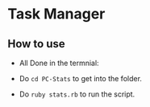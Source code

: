 # Task Manager

## How to use ##

- All Done in the termnial:

- Do `cd PC-Stats` to get into the folder.

- Do `ruby stats.rb` to run the script.